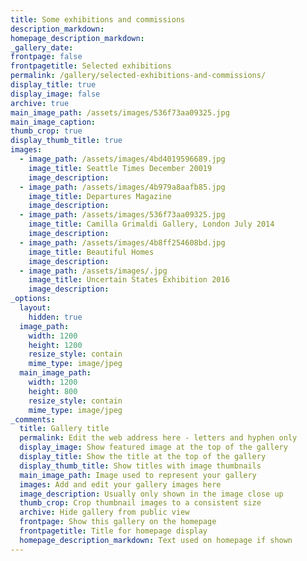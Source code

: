 ```yaml
---
title: Some exhibitions and commissions
description_markdown:
homepage_description_markdown:
_gallery_date:
frontpage: false
frontpagetitle: Selected exhibitions
permalink: /gallery/selected-exhibitions-and-commissions/
display_title: true
display_image: false
archive: true
main_image_path: /assets/images/536f73aa09325.jpg
main_image_caption:
thumb_crop: true
display_thumb_title: true
images:
  - image_path: /assets/images/4bd4019596689.jpg
    image_title: Seattle Times December 20019
    image_description:
  - image_path: /assets/images/4b979a8aafb85.jpg
    image_title: Departures Magazine
    image_description:
  - image_path: /assets/images/536f73aa09325.jpg
    image_title: Camilla Grimaldi Gallery, London July 2014
    image_description:
  - image_path: /assets/images/4b8ff254608bd.jpg
    image_title: Beautiful Homes
    image_description:
  - image_path: /assets/images/.jpg
    image_title: Uncertain States Exhibition 2016
    image_description:
_options:
  layout:
    hidden: true
  image_path:
    width: 1200
    height: 1200
    resize_style: contain
    mime_type: image/jpeg
  main_image_path:
    width: 1200
    height: 800
    resize_style: contain
    mime_type: image/jpeg
_comments:
  title: Gallery title
  permalink: Edit the web address here - letters and hyphen only
  display_image: Show featured image at the top of the gallery
  display_title: Show the title at the top of the gallery
  display_thumb_title: Show titles with image thumbnails
  main_image_path: Image used to represent your gallery
  images: Add and edit your gallery images here
  image_description: Usually only shown in the image close up
  thumb_crop: Crop thumbnail images to a consistent size
  archive: Hide gallery from public view
  frontpage: Show this gallery on the homepage
  frontpagetitle: Title for homepage display
  homepage_description_markdown: Text used on homepage if shown
---
```



